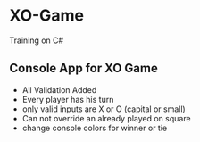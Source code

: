 # XO-Game
Training on C#

## Console App for XO Game
- All Validation Added
- Every player has his turn
- only valid inputs are X or O (capital or small)
- Can not override an already played on square
- change console colors for winner or tie
